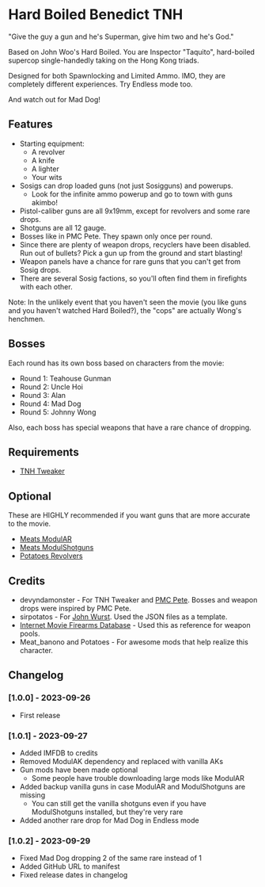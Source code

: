 # Hard Boiled Benedict TNH

"Give the guy a gun and he's Superman, give him two and he's God."

Based on John Woo's Hard Boiled. You are Inspector "Taquito", hard-boiled supercop single-handedly taking on the Hong Kong triads.

Designed for both Spawnlocking and Limited Ammo. IMO, they are completely different experiences. Try Endless mode too.

And watch out for Mad Dog!

## Features

- Starting equipment:
  - A revolver
  - A knife
  - A lighter
  - Your wits
- Sosigs can drop loaded guns (not just Sosigguns) and powerups.
  - Look for the infinite ammo powerup and go to town with guns akimbo!
- Pistol-caliber guns are all 9x19mm, except for revolvers and some rare drops.
- Shotguns are all 12 gauge.
- Bosses like in PMC Pete. They spawn only once per round.
- Since there are plenty of weapon drops, recyclers have been disabled. Run out of bullets? Pick a gun up from the ground and start blasting!
- Weapon panels have a chance for rare guns that you can't get from Sosig drops.
- There are several Sosig factions, so you'll often find them in firefights with each other.

Note: In the unlikely event that you haven't seen the movie (you like guns and you haven't watched Hard Boiled?), the "cops" are actually Wong's henchmen.

## Bosses

Each round has its own boss based on characters from the movie:

- Round 1: Teahouse Gunman
- Round 2: Uncle Hoi
- Round 3: Alan
- Round 4: Mad Dog
- Round 5: Johnny Wong

Also, each boss has special weapons that have a rare chance of dropping.

## Requirements

- [TNH Tweaker](https://h3vr.thunderstore.io/package/devyndamonster/TakeAndHoldTweaker/)

## Optional

These are HIGHLY recommended if you want guns that are more accurate to the movie.

- [Meats ModulAR](https://h3vr.thunderstore.io/package/Meat_banono/Meats_ModulAR/)
- [Meats ModulShotguns](https://h3vr.thunderstore.io/package/Meat_banono/Meats_ModulShotguns/)
- [Potatoes Revolvers](https://h3vr.thunderstore.io/package/Potatoes/Potatoes_Revolvers/)

## Credits

- devyndamonster - For TNH Tweaker and [PMC Pete](https://h3vr.thunderstore.io/package/devyndamonster/PMCPete/). Bosses and weapon drops were inspired by PMC Pete.
- sirpotatos - For [John Wurst](https://h3vr.thunderstore.io/package/sirpotatos/John_Wurst/). Used the JSON files as a template.
- [Internet Movie Firearms Database](https://www.imfdb.org/) - Used this as reference for weapon pools.
- Meat_banono and Potatoes - For awesome mods that help realize this character.

## Changelog

### [1.0.0] - 2023-09-26

- First release

### [1.0.1] - 2023-09-27

- Added IMFDB to credits
- Removed ModulAK dependency and replaced with vanilla AKs
- Gun mods have been made optional
  - Some people have trouble downloading large mods like ModulAR
- Added backup vanilla guns in case ModulAR and ModulShotguns are missing
  - You can still get the vanilla shotguns even if you have ModulShotguns installed, but they're very rare
- Added another rare drop for Mad Dog in Endless mode

### [1.0.2] - 2023-09-29

- Fixed Mad Dog dropping 2 of the same rare instead of 1
- Added GitHub URL to manifest
- Fixed release dates in changelog
